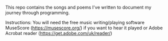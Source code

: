 This repo contains the songs and poems I've written to document my journey through programming.  

Instructions:
You will need the free music writing/playing software MuseScore (https://musescore.org/)
if you want to hear it played or Adobe Acrobat reader (https://get.adobe.com/uk/reader/)
